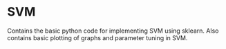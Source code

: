 # SVM
Contains the basic python code for implementing SVM using sklearn. Also contains basic plotting of graphs and parameter tuning in SVM.
